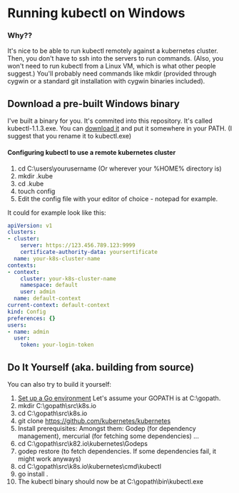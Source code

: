 # Running kubectl on Windows

### Why??

It's nice to be able to run kubectl remotely against a kubernetes cluster. Then, you don't have to ssh into the servers to run commands. (Also, you won't need to run kubectl from a Linux VM, which is what other people suggest.) You'll probably need commands like mkdir (provided through cygwin or a standard git installation with cygwin binaries included).

## Download a pre-built Windows binary

I've built a binary for you. It's commited into this repository. It's called kubectl-1.1.3.exe. You can [download it](https://github.com/eirslett/kubectl-windows/raw/master/kubectl-1.1.3.exe) and put it somewhere in your PATH. (I suggest that you rename it to kubectl.exe)

#### Configuring kubectl to use a remote kubernetes cluster

1) cd C:\users\yourusername (Or wherever your %HOME% directory is)
2) mkdir .kube
3) cd .kube
4) touch config
5) Edit the config file with your editor of choice - notepad for example.

It could for example look like this:

```yaml
apiVersion: v1
clusters:
- cluster:
    server: https://123.456.789.123:9999
    certificate-authority-data: yoursertificate
  name: your-k8s-cluster-name
contexts:
- context:
    cluster: your-k8s-cluster-name
    namespace: default
    user: admin
  name: default-context
current-context: default-context
kind: Config
preferences: {}
users:
- name: admin
  user:
    token: your-login-token
```

## Do It Yourself (aka. building from source)

You can also try to build it yourself:

1) [Set up a Go environment](https://golang.org/doc/install)
Let's assume your GOPATH is at C:\gopath.
2) mkdir C:\gopath\src\k8s.io
3) cd C:\gopath\src\k8s.io
4) git clone https://github.com/kubernetes/kubernetes
5) Install prerequisites: Amongst them: Godep (for dependency management), mercurial (for fetching some dependencies) ...
6) cd C:\gopath\src\k82.io\kubernetes\Godeps
7) godep restore (to fetch dependencies. If some dependencies fail, it might work anyways)
8) cd C:\gopath\src\k8s.io\kubernetes\cmd\kubectl
9) go install .
10) The kubectl binary should now be at C:\gopath\bin\kubectl.exe
